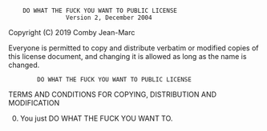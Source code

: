         DO WHAT THE FUCK YOU WANT TO PUBLIC LICENSE 
                    Version 2, December 2004 

 Copyright (C) 2019 Comby Jean-Marc

 Everyone is permitted to copy and distribute verbatim or modified 
 copies of this license document, and changing it is allowed as long 
 as the name is changed. 

            DO WHAT THE FUCK YOU WANT TO PUBLIC LICENSE 
   TERMS AND CONDITIONS FOR COPYING, DISTRIBUTION AND MODIFICATION 

  0. You just DO WHAT THE FUCK YOU WANT TO.